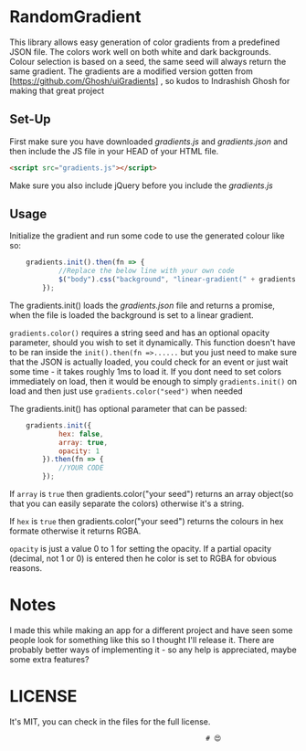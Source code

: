 # RandomGradient
This library allows easy generation of color gradients from a predefined JSON file. The colors work well on both white and dark backgrounds. Colour selection is based on a seed, the same seed will always return the same gradient. The gradients are a modified version gotten from [https://github.com/Ghosh/uiGradients] , so kudos to Indrashish Ghosh for making that great project

## Set-Up
First make sure you have downloaded *gradients.js* and *gradients.json* and then include the JS file in your HEAD of your HTML file.
```html 
<script src="gradients.js"></script>
```
Make sure you also include jQuery before you include the *gradients.js*

## Usage
Initialize the gradient and run some code to use the generated colour like so:

```javascript
    gradients.init().then(fn => {
            //Replace the below line with your own code
            $("body").css("background", "linear-gradient(" + gradients.color("Hello World") + ")")
        });
```

The gradients.init() loads the *gradients.json* file and returns a promise, when the file is loaded the background is set to a linear gradient.

`gradients.color()` requires a string seed and has an optional opacity parameter, should you wish to set it dynamically. This function doesn't have to be ran inside the `init().then(fn =>......` but you just need to make sure that the JSON is actually loaded, you could check for an event or just wait some time - it takes roughly 1ms to load it. If you dont need to set colors immediately on load, then it would be enough to simply `gradients.init()` on load and then just use `gradients.color("seed")` when needed

The gradients.init() has optional parameter that can be passed:
```javascript
    gradients.init({
            hex: false,
            array: true, 
            opacity: 1
        }).then(fn => {
            //YOUR CODE
        });
 ```

If `array` is `true` then gradients.color("your seed") returns an array object(so that you can easily separate the colors)
otherwise it's a string.

If `hex` is `true` then gradients.color("your seed") returns the colours in hex formate otherwise it returns RGBA.

`opacity` is just a value 0 to 1 for setting the opacity. If a partial opacity (decimal, not 1 or 0) is entered then he color is set to RGBA for obvious reasons.

# Notes
I made this while making an app for a different project and have seen some people look for something like this so I thought I'll release it. There are probably better ways of implementing it - so any help is appreciated, maybe some extra features? 

# LICENSE
It's MIT, you can check in the files for the full license.




                                                    # 😍
